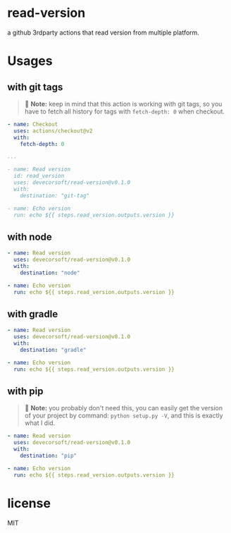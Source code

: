 # read-version

a github 3rdparty actions that read version from multiple platform.

# Usages

## with git tags

> :memo: **Note:** keep in mind that this action is working with git tags, so you have to fetch all history for tags with `fetch-depth: 0` when checkout.

```yaml
- name: Checkout
  uses: actions/checkout@v2
  with:
    fetch-depth: 0

...

- name: Read version
  id: read_version
  uses: devecorsoft/read-version@v0.1.0
  with:
    destination: "git-tag"

- name: Echo version
  run: echo ${{ steps.read_version.outputs.version }}
```

## with node

```yaml
- name: Read version
  uses: devecorsoft/read-version@v0.1.0
  with:
    destination: "node"

- name: Echo version
  run: echo ${{ steps.read_version.outputs.version }}
```

## with gradle

```yaml
- name: Read version
  uses: devecorsoft/read-version@v0.1.0
  with:
    destination: "gradle"

- name: Echo version
  run: echo ${{ steps.read_version.outputs.version }}
```

## with pip

> :memo: **Note:** you probably don't need this, you can easily get the version of your project by command: `python setup.py -V`, and this is exactly what I did.

```yaml
- name: Read version
  uses: devecorsoft/read-version@v0.1.0
  with:
    destination: "pip"

- name: Echo version
  run: echo ${{ steps.read_version.outputs.version }}
```

# license

MIT

